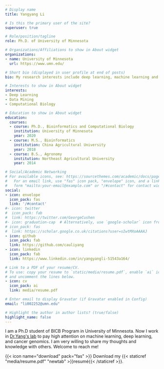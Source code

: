 ```yaml
---
# Display name
title: Yangyang Li

# Is this the primary user of the site?
superuser: true

# Role/position/tagline
role: Ph.D. of University of Minnesota

# Organizations/Affiliations to show in About widget
organizations:
- name: University of Minnesota
  url: https://www.umn.edu/

# Short bio (displayed in user profile at end of posts)
bio: My research interests include deep learning, machine learning and bioinformatics.

# Interests to show in About widget
interests:
- Deep Learning
- Data Mining
- Computational Biology

# Education to show in About widget
education:
  courses:
  - course: Ph.D., Bioinformatics and Computational Biology
    institution: University of Minnesota
    year: 2020
  - course: M.S., Bioinformatics 
    institution: China Agricultural University 
    year: 2018
  - course: B.S., Agronomy 
    institution: Northeast Agricultural University
    year: 2014

# Social/Academic Networking
# For available icons, see: https://sourcethemes.com/academic/docs/page-builder/#icons
#   For an email link, use "fas" icon pack, "envelope" icon, and a link in the
#   form "mailto:your-email@example.com" or "/#contact" for contact widget.
social:
- icon: envelope
  icon_pack: fas
  link: '/#contact'
#- icon: twitter
#  icon_pack: fab
#  link: https://twitter.com/GeorgeCushen
#- icon: graduation-cap  # Alternatively, use `google-scholar` icon from `ai` icon pack
# icon_pack: fas
#  link: https://scholar.google.co.uk/citations?user=sIwtMXoAAAAJ
- icon: github
  icon_pack: fab
  link: https://github.com/cauliyang
- icon: linkedin
  icon_pack: fab
  link: https://www.linkedin.com/in/yangyangli-51543a164/

# Link to a PDF of your resume/CV.
# To use: copy your resume to `static/media/resume.pdf`, enable `ai` icons in `params.toml`, 
# and uncomment the lines below.
- icon: cv
  icon_pack: ai
  link: media/resume.pdf

# Enter email to display Gravatar (if Gravatar enabled in Config)
email: "li002252@umn.edu"

# Highlight the author in author lists? (true/false)
highlight_name: false
---
```


I am a Ph.D student of BICB Program in University of Minnesota. Now I work in [Dr.Yang's lab](https://ylab-hi.github.io/) to pay high attention on machine learning, deep learning, and cancer genomics. I am very willing to share my thoughts and knowledge with others. Welcome to reach me! 

{{< icon name="download" pack="fas" >}} Download my {{< staticref "media/resume.pdf" "newtab" >}}resumé{{< /staticref >}}.
